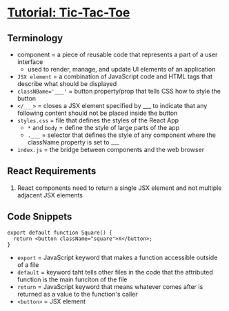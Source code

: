 # [Tutorial: Tic-Tac-Toe](https://react.dev/learn/tutorial-tic-tac-toe)

## Terminology
- component = a piece of reusable code that represents a part of a user interface
  - used to render, manage, and update UI elements of an application
- `JSX element` = a combination of JavaScript code and HTML tags that describe what should be displayed
- `classNBame='___'` = button property/prop that tells CSS how to style the button
- `</___>` = closes a JSX element specified by ___ to indicate that any following content should not be placed inside the button
- `styles.css` = file that defines the styles of the React App
  - `*` and `body` = define the style of large parts of the app
  - `.___` = selector that defines the style of any component where the className property is set to ___
- `index.js` = the bridge between components and the web browser

## React Requirements
1. React components need to return a single JSX element and not multiple adjacent JSX elements


## Code Snippets
```
export default function Square() {
  return <button className="square">X</button>;
}
```
- `export` = JavaScript keyword that makes a function accessible outside of a file
- `default` = keyword taht tells other files in the code that the attributed function is the main funciton of the file
- `return` = JavaScript keyword that means whatever comes after is returned as a value to the function's caller
- `<button>` = JSX element